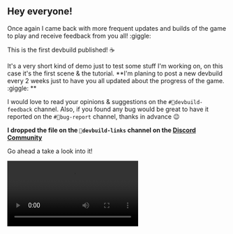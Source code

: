 ## Hey everyone!

Once again I came back with more frequent updates and builds of the game to play and receive feedback from you all! :giggle:

This is the first devbuild published! :coffee:

It's a very short kind of demo just to test some stuff I'm working on, on this case it's the first scene & the tutorial. **I'm planing to post a new devbuild every 2 weeks just to have you all updated about the progress of the game. :giggle: **

I would love to read your opinions & suggestions on the `#⁠💌devbuild-feedback` channel. Also, if you found any bug would be great to have it reported on the ⁠`#🧰bug-report` channel, thanks in advance :wink: 

**I dropped the file on the ⁠`🔗devbuild-links` channel on the [Discord Community](https://mainasutto.com/discord)**

Go ahead a take a look into it!

<div class="image-container">
<video autoplay loop playsinline controls>
  <source src="https://i.imgur.com/eNfID6s.mp4" type="video/mp4">
</video>
